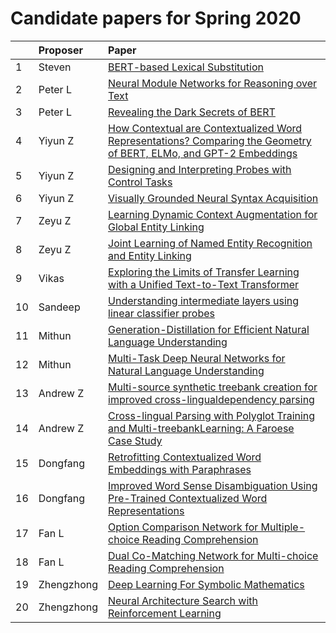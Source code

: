 # Candidate papers for Spring 2020

|    | Proposer    | Paper                                                                        |
|:--|:------------|:-----------------------------------------------------------------------------|
| 1  | Steven      |[BERT-based Lexical Substitution](https://www.aclweb.org/anthology/P19-1328/) |
| 2  | Peter L     |[Neural Module Networks for Reasoning over Text](https://arxiv.org/abs/1912.04971)|
| 3  | Peter L     |[Revealing the Dark Secrets of BERT](https://www.aclweb.org/anthology/D19-1445/)|
| 4  | Yiyun Z     |[How Contextual are Contextualized Word Representations? Comparing the Geometry of BERT, ELMo, and GPT-2 Embeddings](https://www.aclweb.org/anthology/D19-1006/)|
| 5  | Yiyun Z     |[Designing and Interpreting Probes with Control Tasks](https://www.aclweb.org/anthology/D19-1275.pdf)|
| 6  | Yiyun Z     |[Visually Grounded Neural Syntax Acquisition](https://www.aclweb.org/anthology/P19-1180/)|
| 7  | Zeyu Z      |[Learning Dynamic Context Augmentation for Global Entity Linking](https://www.aclweb.org/anthology/D19-1026.pdf)|
| 8  | Zeyu Z      |[Joint Learning of Named Entity Recognition and Entity Linking](https://www.aclweb.org/anthology/P19-2026.pdf)|
| 9  | Vikas       |[Exploring the Limits of Transfer Learning with a Unified Text-to-Text Transformer](https://arxiv.org/abs/1910.10683) |
| 10 | Sandeep     |[Understanding intermediate layers using linear classifier probes](https://arxiv.org/abs/1610.01644)|
| 11 | Mithun      |[Generation-Distillation for Efficient Natural Language Understanding](https://www.aclweb.org/anthology/D19-6114.pdf)
| 12 | Mithun      |[Multi-Task Deep Neural Networks for Natural Language Understanding](https://arxiv.org/pdf/1901.11504.pdf)|
| 13 | Andrew Z    |[Multi-source synthetic treebank creation for improved cross-lingualdependency parsing](https://www.aclweb.org/anthology/W18-6017.pdf)|
| 14 | Andrew Z    |[Cross-lingual Parsing with Polyglot Training and Multi-treebankLearning: A Faroese Case Study](https://www.aclweb.org/anthology/D19-6118.pdf) |
| 15 | Dongfang    |[Retrofitting Contextualized Word Embeddings with Paraphrases](https://www.aclweb.org/anthology/D19-1113.pdf)
| 16 | Dongfang    |[Improved Word Sense Disambiguation Using Pre-Trained Contextualized Word Representations](https://www.aclweb.org/anthology/D19-1533.pdf)|
| 17 | Fan L       |[Option Comparison Network for Multiple-choice Reading Comprehension](https://arxiv.org/pdf/1903.03033.pdf)|
| 18 | Fan L       |[Dual Co-Matching Network for Multi-choice Reading Comprehension](https://arxiv.org/pdf/1901.09381.pdf) |
| 19 | Zhengzhong  |[Deep Learning For Symbolic Mathematics](https://arxiv.org/pdf/1912.01412.pdf)|
| 20 | Zhengzhong  |[Neural Architecture Search with Reinforcement Learning](https://arxiv.org/pdf/1611.01578.pdf)|

